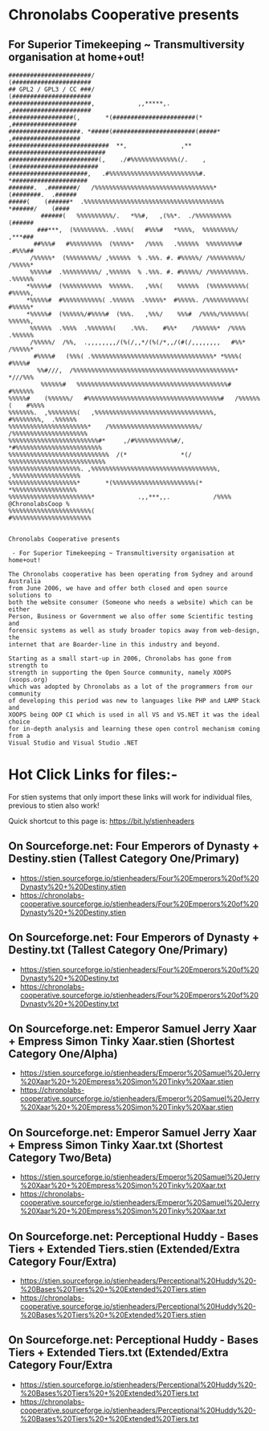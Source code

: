 # Chronolabs Cooperative presents

## For Superior Timekeeping ~ Transmultiversity organisation at home+out!
        
    #######################/                                 (######################
    ## GPL2 / GPL3 / CC ###/                                 (######################
    #######################,            ,,*****,.            ,######################
    ##################(,       *(#######################(*       ,##################
    ####################. *#####(#######################(#####* ,###################
    ############################  **,               ,**  ###########################
    #########################(,    ./#%%%%%%%%%%%%%(/.    ,(########################
    ######################,   .#%%%%%%%%%%%%%%%%%%%%%%%%%#.   *#####################
    #######.  .########/   /%%%%%%%%%%%%%%%%%%%%%%%%%%%%%%%%%*   (########.  .######
    #####(    (######*  .%%%%%%%%%%%%%%%%%%%%%%%%%%%%%%%%%%%%%%%   *######/    (####
             ######(   %%%%%%%%%%/.   *%%#,   ,(%%*.  ./%%%%%%%%%%   (######        
            ###***,  (%%%%%%%%%. .%%%%(   #%%%#   *%%%%,  %%%%%%%%%/  ,***###       
           ##%%%#   #%%%%%%%%%  (%%%%%*   /%%%%   .%%%%%%  %%%%%%%%%#  .#%%%##      
          /%%%%%*  (%%%%%%%%%/ ,%%%%%%  % .%%%. #. #%%%%%/ /%%%%%%%%%/  /%%%%%*     
          %%%%%#  .%%%%%%%%%%/ ,%%%%%%  % .%%%. #. #%%%%%/ /%%%%%%%%%%. .%%%%%%     
         *%%%%%#  (%%%%%%%%%%%  %%%%%%.   ,%%%(    %%%%%%  (%%%%%%%%%%(  #%%%%%,    
         *%%%%%#  #%%%%%%%%%%%( .%%%%%%  .%%%%%*  #%%%%%. /%%%%%%%%%%%(  #%%%%%*    
         *%%%%%#  (%%%%%%/#%%%%#  (%%%.   ,%%%/    %%%#  /%%%%/%%%%%%%(  %%%%%%,    
          %%%%%%  .%%%%  .%%%%%%%(    .%%%.    #%%*    /%%%%%%*  /%%%%  .%%%%%%     
          /%%%%%/  /%%,  .,,,,,,,,/(%(/,,*/(%(/*,,/(#(/,,,,,,,,   #%%*  /%%%%%*     
           #%%%%#   (%%%( .%%%%%%%%%%%%%%%%%%%%%%%%%%%%%%%%%%* *%%%%(   #%%%%#      
            %%#///,  /%%%%%%%%%%%%%%%%%%%%%%%%%%%%%%%%%%%%%%%%%%%%%*  *///%%%       
             %%%%%%#   %%%%%%%%%%%%%%%%%%%%%%%%%%%%%%%%%%%%%%%%%%#   #%%%%%%        
    %%%%%#    (%%%%%%/   #%%%%%%%%%%%%%%%%%%%%%%%%%%%%%%%%%%%%%#   /%%%%%%(    #%%%%
    %%%%%%%.  ,%%%%%%%%(   ,%%%%%%%%%%%%%%%%%%%%%%%%%%%%%%%%%,   #%%%%%%%%,  .%%%%%%
    %%%%%%%%%%%%%%%%%%%%%%*    /%%%%%%%%%%%%%%%%%%%%%%%%%/    /%%%%%%%%%%%%%%%%%%%%%
    %%%%%%%%%%%%%%%%%%%%%%%%%#*     ,/#%%%%%%%%%%%#/,     *#%%%%%%%%%%%%%%%%%%%%%%%%
    %%%%%%%%%%%%%%%%%%%%%%%%%%%%  /(*               *(/  %%%%%%%%%%%%%%%%%%%%%%%%%%%
    %%%%%%%%%%%%%%%%%%%%. ,%%%%%%%%%%%%%%%%%%%%%%%%%%%%%%%%%%%, ,%%%%%%%%%%%%%%%%%%%
    %%%%%%%%%%%%%%%%%%%*       *(%%%%%%%%%%%%%%%%%%%%%%%(*       *%%%%%%%%%%%%%%%%%%
    %%%%%%%%%%%%%%%%%%%%%%%*            .,,***,,.            /%%%% @ChronolabsCoop %
    %%%%%%%%%%%%%%%%%%%%%%%(                                 #%%%%%%%%%%%%%%%%%%%%%%
        
    
    Chronolabs Cooperative presents
    
     - For Superior Timekeeping ~ Transmultiversity organisation at home+out!
    
    The Chronolabs cooperative has been operating from Sydney and around Australia
    from June 2006, we have and offer both closed and open source solutions to
    both the website consumer (Someone who needs a website) which can be either
    Person, Business or Government we also offer some Scientific testing and
    forensic systems as well as study broader topics away from web-design, the
    internet that are Boarder-line in this industry and beyond.
    
    Starting as a small start-up in 2006, Chronolabs has gone from strength to
    strength in supporting the Open Source community, namely XOOPS (xoops.org)
    which was adopted by Chronolabs as a lot of the programmers from our community
    of developing this period was new to languages like PHP and LAMP Stack and
    XOOPS being OOP CI which is used in all VS and VS.NET it was the ideal choice
    for in-depth analysis and learning these open control mechanism coming from a
    Visual Studio and Visual Studio .NET

# Hot Click Links for files:-

For stien systems that only import these links will work for individual files, previous to stien also work!

Quick shortcut to this page is: https://bit.ly/stienheaders

## On Sourceforge.net: Four Emperors of Dynasty + Destiny.stien (Tallest Category One/Primary)

 * https://stien.sourceforge.io/stienheaders/Four%20Emperors%20of%20Dynasty%20+%20Destiny.stien
 * https://chronolabs-cooperative.sourceforge.io/stienheaders/Four%20Emperors%20of%20Dynasty%20+%20Destiny.stien

## On Sourceforge.net: Four Emperors of Dynasty + Destiny.txt (Tallest Category One/Primary)

 * https://stien.sourceforge.io/stienheaders/Four%20Emperors%20of%20Dynasty%20+%20Destiny.txt
 * https://chronolabs-cooperative.sourceforge.io/stienheaders/Four%20Emperors%20of%20Dynasty%20+%20Destiny.txt

## On Sourceforge.net: Emperor Samuel Jerry Xaar + Empress Simon Tinky Xaar.stien (Shortest Category One/Alpha)

 * https://stien.sourceforge.io/stienheaders/Emperor%20Samuel%20Jerry%20Xaar%20+%20Empress%20Simon%20Tinky%20Xaar.stien
 * https://chronolabs-cooperative.sourceforge.io/stienheaders/Emperor%20Samuel%20Jerry%20Xaar%20+%20Empress%20Simon%20Tinky%20Xaar.stien

## On Sourceforge.net: Emperor Samuel Jerry Xaar + Empress Simon Tinky Xaar.txt (Shortest Category Two/Beta)

 * https://stien.sourceforge.io/stienheaders/Emperor%20Samuel%20Jerry%20Xaar%20+%20Empress%20Simon%20Tinky%20Xaar.txt
 * https://chronolabs-cooperative.sourceforge.io/stienheaders/Emperor%20Samuel%20Jerry%20Xaar%20+%20Empress%20Simon%20Tinky%20Xaar.txt

## On Sourceforge.net: Perceptional Huddy - Bases Tiers + Extended Tiers.stien (Extended/Extra Category Four/Extra)

 * https://stien.sourceforge.io/stienheaders/Perceptional%20Huddy%20-%20Bases%20Tiers%20+%20Extended%20Tiers.stien
 * https://chronolabs-cooperative.sourceforge.io/stienheaders/Perceptional%20Huddy%20-%20Bases%20Tiers%20+%20Extended%20Tiers.stien

## On Sourceforge.net: Perceptional Huddy - Bases Tiers + Extended Tiers.txt (Extended/Extra Category Four/Extra

 * https://stien.sourceforge.io/stienheaders/Perceptional%20Huddy%20-%20Bases%20Tiers%20+%20Extended%20Tiers.txt
 * https://chronolabs-cooperative.sourceforge.io/stienheaders/Perceptional%20Huddy%20-%20Bases%20Tiers%20+%20Extended%20Tiers.txt






